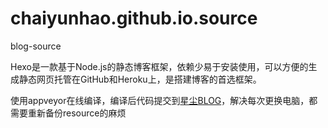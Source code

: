 # chaiyunhao.github.io.source
blog-source

Hexo是一款基于Node.js的静态博客框架，依赖少易于安装使用，可以方便的生成静态网页托管在GitHub和Heroku上，是搭建博客的首选框架。

使用appveyor在线编译，编译后代码提交到[星尘BLOG](https://github.com/chaiyunhao/chaiyunhao.github.io)，解决每次更换电脑，都需要重新备份resource的麻烦



